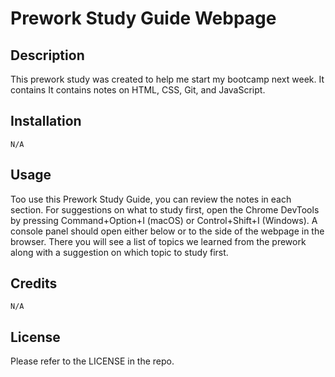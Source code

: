 # Prework Study Guide Webpage

## Description

This prework study was created to help me start my bootcamp next week. It contains It contains notes on HTML, CSS, Git, and JavaScript.


## Installation
 
    N/A

## Usage

Too use this Prework Study Guide, you can review the notes in each section. For suggestions on what to study first, open the Chrome DevTools by pressing Command+Option+I (macOS) or Control+Shift+I (Windows). A console panel should open either below or to the side of the webpage in the browser. There you will see a list of topics we learned from the prework along with a suggestion on which topic to study first.

## Credits

    N/A

## License

Please refer to the LICENSE in the repo.